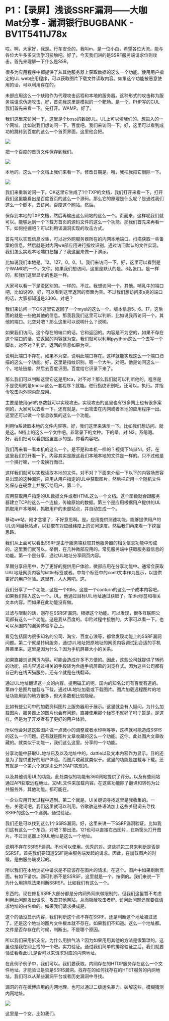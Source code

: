 # P1：【录屏】浅谈SSRF漏洞——大咖Mat分享 - 漏洞银行BUGBANK - BV1T5411J78x

哎。啊，大家好，我是。行车安全的。我叫m，是一位小白，希望各位大流。能与各位大牛多多交流学习技触吧。好了，今天我们讲的是SSRF服务端请求位则攻击。首先来理解一下什么是SSR。

很多为应用程序中都提供了从其他服务器上获取数据的这么一个功能。使用用户指定的UL web应用程序，可以获取图片下载文件读取内容。如果这个功能被恶意使用的话，可以利用存在的。

未部应用这么一个缺陷作为代理攻击远程和本地的服务器。这种形式的攻击称为服务端请求伪造攻击。好，首先我这里是模拟的一个靶场。是一个。PHP写的CUL我们首先来看一下。先打开。WAMP。好了。

我们这里来访问一下。这里是个boss的数据UL。UL上可以填我们的。想进入的一个网址。比如说我们想访问一下。百度吧。我们来访问一下。好，这里可以看到成功的跳转到百度的这么一个首页界面。这里他会把。



![](img/36e7d0d5befaedfaa2fdd23ac9e74959_1.png)

把一个百度的首页文件保存到我们。

![](img/36e7d0d5befaedfaa2fdd23ac9e74959_3.png)

本地的。这么一个文档上我们来看一下。修改日期是。哦，我把我把它删除一下。

![](img/36e7d0d5befaedfaa2fdd23ac9e74959_5.png)

我们来重新访问一下。OK这里它生成了1个TXP的文档，我们打开来看一下。打开我们这里能看出是百度首页的这么一个源码。那么它的原理是什么呢？是通过我们这么一个脚本。去访问。百度这个网站。然后。

保存到本地的TXP文档，然后再输出这么网站的这么一个。页面来。这样呢我们就可以。能够达到一个下载方首页的源码文件的这么一个功能。那我们首先来再看一下。如何挖掘吧？可以利用该漏洞实现的攻击方式。

首先可以实现信息收集，可以对外网服务器所在的内网本地端口。扫描获取一些备案的信息。然后就是对内网we部应用进行指纹识别，通过访问默认的文件实现。我们怎么实现本地端口扫描了？我这里来做一下演示。

比如说我们本地是。12。127。0。0。1。我们来访问一下。好，这里可以看到是个WAMG的一个。文件。如果我们想访问，这里是默认的是。8名张口。是一样的，和我们这里显示的也是一样。

大家可以看一下是没区别的。一样的。不过。我想访问一个。其他。哺乳牛的端口吧，比如说99。好，可以看到这里返回的页面为空。不过我们想访问麦s克的端口的话，大家都知道是3306，对吧？

我们来访问一下OK这里它返回了一个mysl的这么一个。版本信息5。6。17。这后面的就是一些他其他的信息。那我我我们这里可以判断，比如说我再访问一个。其他的端口。北空对吧？那么这里可以说明什么？说明。

如果我们访问。这个存在的端口的话，它和返回的。内容是不为空的，如果不存在这个端口的话，它返回的内容就为空。我们就可以利用pyython这么一个去写一个脚本，对不对？判断。返回的信息如果为空。

说明此端口不存在。如果不为空，说明此端口存在。这样就能实现这么一个端口扫描的这么一个功能。好，这里是指纹识别。嗯一个大牛。对吧。他是访问这么一个。地址链接，然后去百度识图。百度给它识录下来了。

那么我们可以判断这里它这是用tca，对不对？那么我们就可以判断他的。程序是不是使用的是tmoca这么一套程序？就能。进行指纹识别吧。还可以。执行。并指令攻击内外网内部应用。

主要是使用get的参数就可以实现攻击。实现攻击的这里也有很多网上也有很多案例的，大家可以去看一下。还有就是。一出攻击在内网或者本地的应用程序一出。这里还可以做一个信息收集的这么一个功能。

利用fa系读取本地的文件内容等。好，我们这里来演示一下。比如我们想访问。就是这。N档上的这么一个文件吧。非常录下的文种。下的晕。对IN2。系嗯嗯。好，我们把可以看到这里显示的是。你看内容吧。

我们再来看一看本机的这么一个。是不是和本机一样的？视频下N点INI。好，在这里我们打开看一下。内容其实是跟这我们本地本地的文件是一样的。只不过他是一个换行嘛，一个没换行而已。

这样我们就可以实现读取本地的文件。对不对？下面来介绍一下以下的内容场景容易出现的这种漏洞，应用从用户指定的UL中获取图片，然后把它用一个随机文件名保存在硬盘上并展示给用户。第二个。

应用获取用户指定的UL数据文件或者HTML这么一个文档。这个函数就会跟服务器建立TCP的这么一个连接，传输原始的数据。第三个是应用根据用户提供的UL抓取用户本地啊，抓取用户的未部站点，并自动生成一个。

移动we站。刚才念错了，不好意思啊。是。应用提供测速功能，能够提供用户的UL访问目标站点，以获取在对应经纬度上的访问速度。然后我们再来看一下挖掘思路。

我们从上面可以看出SSRF是由于服务端获取其他服务器的相关信息功能中形成的。这里我们就可以。举例，在几种微部应用的。常见服务端中获取服务器信息的功能。第一个是分享，通过UL地址分享网页内容。

早期分享应用中，为了更好的提供用户体验，微部应用在分享功能中。通常会获取UAL地址网页内容的kittle标签或者。中每个标签中的contl文本作为显示，以提供更好的用户体验。这里有。人人网吧。这。

我们分享了一个功能，这是一个tttle，这是一个conturn的这么一个成本内容吧。如果我们输入这么一个。UL。他通过目标UIL地址通过获取了。车ttle标签和相关文本内容。而如果在此功能没有做。

过滤与限制的话，则存在SSRSF漏洞。根据这个功能。可以发现，很多互联网公司都有这么一个功能。这是我从百度的。申险过程中接触的。大家可以看一下。也可以从国内的漏洞体验平台上。

看见包括国内很多知名的公司、淘宝、百度心浪等，都曾发现功能上的SSRF漏洞问题。第二个就是转码服务，通过UL地址把原地址的网页内容调试到合适的手机屏幕里来。这里是因为什么？因为手机屏幕大小的关系。

如果直接浏览网页内容。可能会造成许多不方便的。因此，这些公司就提供了转码的功能，把内容通过相关的手段转为合适手机屏幕的浏览样式。因为这些公司都有自己的在线天猫服务。还有个就是在线翻译。

通过UL地址翻译这一文的内容。提用磁工的呢，国内的知名公司有百度有道的。第四个是图片加载与下载，通过UL地址加载或下载图片。图片加载远程图片的地址功能用到的地方很多，但大多数都比较隐秘。

比如有些公司中的加载资料图片上服务器用于展示。这里就会有人疑问，为什么加载图片，服务器上的图片也会有问题，直接使用那个标签不就好了吗？暂是。是这样。但是为了开发者有了更好的用户体验。

所以他会对这这些图片做一点微小的调整或者水印啊等等，这样就可能造成SSRS的这么一个问题。还有就是图片文章收藏的这么一个功能。这你。此处图片文章收藏的。就类似于功能一，我们这么这里。分享的一个功能。

分享功能中获取UL地址已及以及地址中的。dattle以及文本内容作为显示。目的还是为了提供更好的用户体验。而图片收藏就类似于。这里的功能是加载与下载。还有就是一个第六个就是未公开的API实现的。

以及其他调用UL的功能。此处类似的功能有360网站提供了评分。以及有些网站通过API获取远程地址。叉ML文件来加载内容。在这些功能除了翻译和转码为公共服务外，其他功能。都可能在。

一企业应用开发过程中遇到。第二个就是。UI关键词寻找这里是我收集的。一些。关键词吧。我们这里就可以利用。谷歌骇这些语法加上这些关键词去寻找SSRF的这么一个漏洞。通过验证。

我们还是可以找到这么1个SSRS漏洞。好，这里来讲一下SSRF漏洞验证。比如我们这有这么一个东西，对吧？排出法。121也可以直接右击图片，在新窗头打开图片。不过浏览器上的UL地址是这么一个地址。

说明不存在SSRSF漏洞。不也可以使用。优秀的对。这些抓包工具来判断是否是SSRSF。首先我们要知道SSIF是由服务端发起的请求。因此，在加载图片的时候，是由服务端发起的。

所以我们在本地浏览中请求是不应该存在图片的请求。在这个。图片中如果刷新页面。有如下请求。则可判断不是SSRSF。这里就是一个。按例的。我们来说一下为什么用排除法来判断SSRSF。比如我们有这么一个。

东西的。现在修复SSRF大部分都是分内网外网来做限制的。但我们这里暂不考虑利用此问题发出请求，攻击其他网站，从而隐蔽攻击者IP。访问此问题还就要做请求地址的白名单的。如果我们请求换成是。

这个的话没显示内容，我们判断这个点不存在SSRF。还是判断这个地址被过滤了。还是这个地址的图片文件根本就不存在。如果我们不知道。这么一个地址都。文件是否存存在的时候，判断出。不是哪个原因。

所以我们采用拆支宝。为什么用排气法？因为如果用用其他的方法是很繁琐的。这里也是我在网上找的一个吧。实力验证。通过我们简单的排除验证之后。我们就要验证看看此UL是否可以来请求对应的内网地址。

在此例子例子中，我们可以。我们要获取。内网存在的HTDP服务存在这么一个文件地址。才能验证是否是SSRS漏洞。找存在的如何找存在的HTET服务的内网地址。我们可以从某些漏洞平台或者历史漏洞中寻找。

漏洞的存在微博应用的内网地理，也可以通过二级运名暴力。破解这些。模糊猜测内网地址。

![](img/36e7d0d5befaedfaa2fdd23ac9e74959_7.png)

这里是一个女，比如我们。